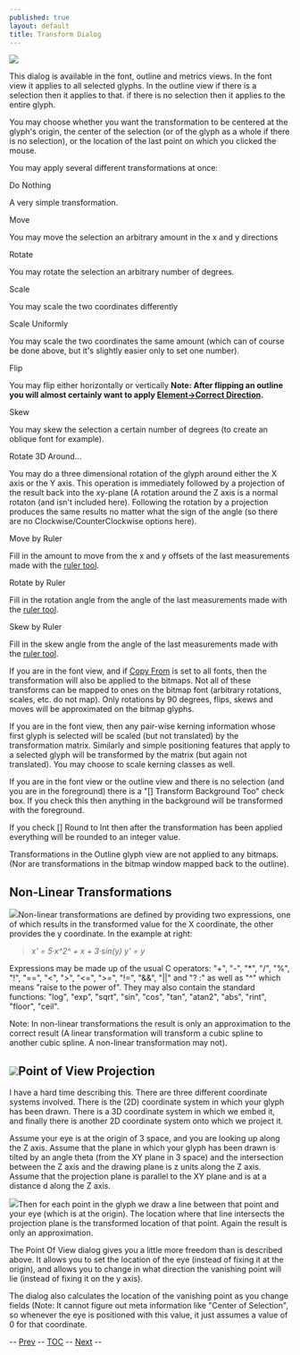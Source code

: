 ```yaml
---
published: true
layout: default
title: Transform Dialog
---
```



![](img/transform.png)

This dialog is available in the font, outline and metrics views. In the
font view it applies to all selected glyphs. In the outline view if
there is a selection then it applies to that. if there is no selection
then it applies to the entire glyph.

You may choose whether you want the transformation to be centered at the
glyph's origin, the center of the selection (or of the glyph as a whole
if there is no selection), or the location of the last point on which
you clicked the mouse.

You may apply several different transformations at once:

Do Nothing

A very simple transformation.

Move

You may move the selection an arbitrary amount in the x and y directions

Rotate

You may rotate the selection an arbitrary number of degrees.

Scale

You may scale the two coordinates differently

Scale Uniformly

You may scale the two coordinates the same amount (which can of course
be done above, but it's slightly easier only to set one number).

Flip

You may flip either horizontally or vertically
 **Note: After flipping an outline you will almost certainly want to
apply [Element-\>Correct Direction](../elementmenu/#Correct).**

Skew

You may skew the selection a certain number of degrees (to create an
oblique font for example).

Rotate 3D Around...

You may do a three dimensional rotation of the glyph around either the X
axis or the Y axis. This operation is immediately followed by a
projection of the result back into the xy-plane (A rotation around the Z
axis is a normal rotaton (and isn't included here). 
 Following the rotation by a projection produces the same results no
matter what the sign of the angle (so there are no
Clockwise/CounterClockwise options here).

Move by Ruler

Fill in the amount to move from the x and y offsets of the last
measurements made with the [ruler tool](../charview/#Ruler).

Rotate by Ruler

Fill in the rotation angle from the angle of the last measurements made
with the [ruler tool](../charview/#Ruler).

Skew by Ruler

Fill in the skew angle from the angle of the last measurements made with
the [ruler tool](../charview/#Ruler).

If you are in the font view, and if [Copy From](../editmenu/#From) is
set to all fonts, then the transformation will also be applied to the
bitmaps. Not all of these transforms can be mapped to ones on the bitmap
font (arbitrary rotations, scales, etc. do not map). Only rotations by
90 degrees, flips, skews and moves will be approximated on the bitmap
glyphs.

If you are in the font view, then any pair-wise kerning information
whose first glyph is selected will be scaled (but not translated) by the
transformation matrix. Similarly and simple positioning features that
apply to a selected glyph will be transformed by the matrix (but again
not translated). You may choose to scale kerning classes as well.

If you are in the font view or the outline view and there is no
selection (and you are in the foreground) there is a "[] Transform
Background Too" check box. If you check this then anything in the
background will be transformed with the foreground.

If you check [] Round to Int then after the transformation has been
applied everything will be rounded to an integer value.

Transformations in the Outline glyph view are not applied to any
bitmaps. (Nor are transformations in the bitmap window mapped back to
the outline).

Non-Linear Transformations
--------------------------

![](img/non-linear.png)Non-linear transformations are defined by providing
two expressions, one of which results in the transformed value for the X
coordinate, the other provides the y coordinate. In the example at
right:

> *x' = 5·x^2^ + x + 3·sin(y)
>  y' = y*

Expressions may be made up of the usual C operators: "+", "-", "\*",
"/", "%", "!", "==", "\<", "\>", "\<=", "\>=", "!=", "&&", "||" and "?
:" as well as "\^" which means "raise to the power of". They may also
contain the standard functions: "log", "exp", "sqrt", "sin", "cos",
"tan", "atan2", "abs", "rint", "floor", "ceil".

Note: In non-linear transformations the result is only an approximation
to the correct result (A linear transformation will transform a cubic
spline to another cubic spline. A non-linear transformation may not).

![](img/PoV.png)Point of View Projection
------------------------------------

I have a hard time describing this. There are three different coordinate
systems involved. There is the (2D) coordinate system in which your
glyph has been drawn. There is a 3D coordinate system in which we embed
it, and finally there is another 2D coordinate system onto which we
project it.

Assume your eye is at the origin of 3 space, and you are looking up
along the Z axis. Assume that the plane in which your glyph has been
drawn is tilted by an angle theta (from the XY plane in 3 space) and the
intersection between the Z axis and the drawing plane is z units along
the Z axis. Assume that the projection plane is parallel to the XY plane
and is at a distance d along the Z axis.

![](img/Bperspective.png)Then for each point in the glyph we draw a line
between that point and your eye (which is at the origin). The location
where that line intersects the projection plane is the transformed
location of that point. Again the result is only an approximation.

The Point Of View dialog gives you a little more freedom than is
described above. It allows you to set the location of the eye (instead
of fixing it at the origin), and allows you to change in what direction
the vanishing point will lie (instead of fixing it on the y axis).

The dialog also calculates the location of the vanishing point as you
change fields (Note: It cannot figure out meta information like "Center
of Selection", so whenever the eye is positioned with this value, it
just assumes a value of 0 for that coordinate.

-- [Prev](../elementmenu/) -- [TOC](/en-US/tutorials/overview/) --
[Next](../elementmenu/) --
